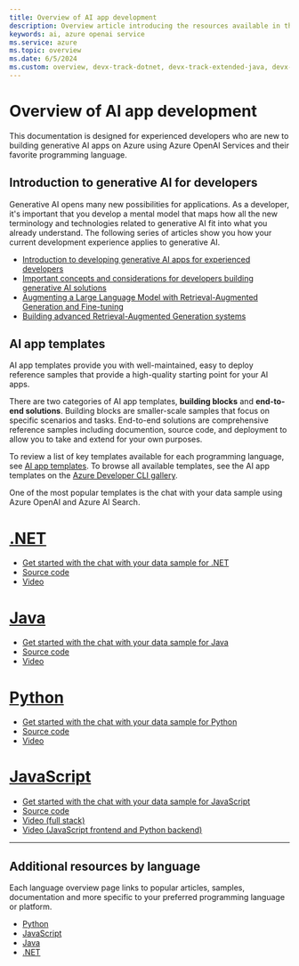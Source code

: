 ```yaml
---
title: Overview of AI app development
description: Overview article introducing the resources available in this content area, and how to get started integrating generative AI into applications.
keywords: ai, azure openai service
ms.service: azure
ms.topic: overview
ms.date: 6/5/2024
ms.custom: overview, devx-track-dotnet, devx-track-extended-java, devx-track-go, devx-track-js, devx-track-python, build-2024-intelligent-apps
---
```


# Overview of AI app development

This documentation is designed for experienced developers who are new to building generative AI apps on Azure using Azure OpenAI Services and their favorite programming language.

## Introduction to generative AI for developers

Generative AI opens many new possibilities for applications. As a developer, it's important that you develop a mental model that maps how all the new terminology and technologies related to generative AI fit into what you already understand. The following series of articles show you how your current development experience applies to generative AI. 

* [Introduction to developing generative AI apps for experienced developers](./introduction-build-generative-ai-solutions.md)
* [Important concepts and considerations for developers building generative AI solutions](./gen-ai-concepts-considerations-developers.md)
* [Augmenting a Large Language Model with Retrieval-Augmented Generation and Fine-tuning](./augment-llm-rag-fine-tuning.md)
* [Building advanced Retrieval-Augmented Generation systems](./advanced-retrieval-augmented-generation.md)

## AI app templates

AI app templates provide you with well-maintained, easy to deploy reference samples that provide a high-quality starting point for your AI apps.

There are two categories of AI app templates, **building blocks** and **end-to-end solutions**. Building blocks are smaller-scale samples that focus on specific scenarios and tasks. End-to-end solutions are comprehensive reference samples including documention, source code, and deployment to allow you to take and extend for your own purposes.

To review a list of key templates available for each programming language, see [AI app templates](/azure/developer/ai/intelligent-app-templates). To browse all available templates, see the AI app templates on the [Azure Developer CLI gallery](https://aka.ms/ai-apps).

One of the most popular templates is the chat with your data sample using Azure OpenAI and Azure AI Search.

# [.NET](#tab/dotnet)

* [Get started with the chat with your data sample for .NET](/dotnet/ai/get-started-app-chat-template?toc=/azure/developer/ai/toc.json&bc=/azure/developer/ai/breadcrumb/toc.json)
* [Source code](https://github.com/Azure-Samples/azure-search-openai-demo-csharp)
* [Video](https://aka.ms/azai/net/video)

<!--
|Article|Description|
|---|---|
|[Get started with the .NET enterprise chat sample](/dotnet/ai/get-started-app-chat-template?tabs=github-codespaces)|This article introduces the .NET enterprise chat app sample and guides you through the basics of deploying and using the app.|
|[Source code](https://github.com/Azure-Samples/azure-search-openai-demo-csharp)|This GitHub repository contains the source code for the sample and more details about the sample architecture, deployment options, and how to start extending the sample to your own production app.|
|[Video](https://aka.ms/azai/net/video)|This video provides an overview and demo of the enterprise chat app sample.|
-->

# [Java](#tab/java)

* [Get started with the chat with your data sample for Java](/azure/developer/java/ai/get-started-app-chat-template?toc=/azure/developer/ai/toc.json&bc=/azure/developer/ai/breadcrumb/toc.json)
* [Source code](https://github.com/Azure-Samples/azure-search-openai-demo-java)
* [Video](https://aka.ms/azai/java/video)

<!--
|Article|Description|
|---|---|
|[Get started with the Java enterprise chat sample](/azure/developer/java/ai/get-started-app-chat-template?tabs=github-codespaces)|This article introduces the Java enterprise chat app sample and guides you through the basics of deploying and using the app.|
|[Source code](https://github.com/Azure-Samples/azure-search-openai-demo-java)|This GitHub repository contains the source code for the sample and more details about the sample architecture, deployment options, and how to start extending the sample to your own production app.|
|[Video](https://aka.ms/azai/java/video)|This video provides an overview and demo of the enterprise chat app sample.|
-->

# [Python](#tab/python)

* [Get started with the chat with your data sample for Python](/azure/developer/python/get-started-app-chat-template?toc=/azure/developer/ai/toc.json&bc=/azure/developer/ai/breadcrumb/toc.json)
* [Source code](https://github.com/Azure-Samples/azure-search-openai-demo)
* [Video](https://aka.ms/azai/py/video)

<!--
|Article|Description|
|---|---|
|[Get started with the Python enterprise chat sample](/azure/developer/python/get-started-app-chat-template?tabs=github-codespaces)|This article introduces the Python enterprise chat app sample and guides you through the basics of deploying and using the app.|
|[Source code](https://github.com/Azure-Samples/azure-search-openai-demo)|This GitHub repository contains the source code for the sample and more details about the sample architecture, deployment options, and how to start extending the sample to your own production app.|
|[Video](https://aka.ms/azai/py/video)|This video provides an overview and demo of the enterprise chat app sample.|
-->

# [JavaScript](#tab/javascript)

* [Get started with the chat with your data sample for JavaScript](/azure/developer/javascript/get-started-app-chat-template?toc=/azure/developer/ai/toc.json&bc=/azure/developer/ai/breadcrumb/toc.json)
* [Source code](https://github.com/Azure-Samples/azure-search-openai-javascript)
* [Video (full stack)](https://aka.ms/azai/js/video)
* [Video (JavaScript frontend and Python backend)](https://aka.ms/azai/js.py/video)

<!--
|Article|Description|
|---|---|
|[Get started with the JavaScript enterprise chat sample](/azure/developer/javascript/get-started-app-chat-template?tabs=github-codespaces)|This article introduces the JavaScript  enterprise chat app sample and guides you through the basics of deploying and using the app.|
|[Source code](https://github.com/Azure-Samples/azure-search-openai-javascript)|This GitHub repository contains the source code for the sample and more details about the sample architecture, deployment options, and how to start extending the sample to your own production app.|
|[Video (full stack)](https://aka.ms/azai/js/video)|This video provides an overview and demo of the enterprise chat app sample.|
|[Video (JavaScript frontend and Python backend)](https://aka.ms/azai/js.py/video)|This video provides an overview and demo of the enterprise chat app sample with a JavaScript frontend and Python backend.|
-->

---

## Additional resources by language

Each language overview page links to popular articles, samples, documentation and more specific to your preferred programming language or platform.

- [Python](../python/azure-ai-for-python-developers.md?toc=/azure/developer/ai/toc.json&bc=/azure/developer/ai/breadcrumb/toc.json)
- [JavaScript](../javascript/azure-ai-for-javascript-developers.md?toc=/azure/developer/ai/toc.json&bc=/azure/developer/ai/breadcrumb/toc.json)
- [Java](../java/ai/azure-ai-for-java-developers.md?toc=/azure/developer/ai/toc.json&bc=/azure/developer/ai/breadcrumb/toc.json)
- [.NET](/dotnet/ai/azure-ai-for-dotnet-developers?toc=/azure/developer/ai/toc.json&bc=/azure/developer/ai/breadcrumb/toc.json)
